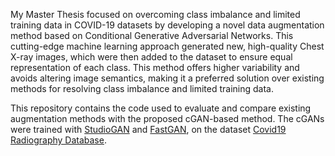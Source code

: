 My Master Thesis focused on overcoming class imbalance and limited training data in COVID-19 datasets by developing a novel data augmentation method based on 
Conditional Generative Adversarial Networks. This cutting-edge machine learning approach generated new, high-quality Chest X-ray images, 
which were then added to the dataset to ensure equal representation of each class. This method offers higher variability and avoids altering image semantics, 
making it a preferred solution over existing methods for resolving class imbalance and limited training data.

This repository contains the code used to evaluate and compare existing augmentation methods with the proposed cGAN-based method. The cGANs were trained with
[StudioGAN](https://github.com/POSTECH-CVLab/PyTorch-StudioGAN) and [FastGAN](https://github.com/lucidrains/lightweight-gan), on the dataset [Covid19 Radiography Database](https://www.kaggle.com/datasets/tawsifurrahman/covid19-radiography-database).